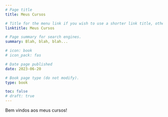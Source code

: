 ```yaml
---
# Page title
title: Meus Cursos

# Title for the menu link if you wish to use a shorter link title, otherwise remove this option.
linktitle: Meus Cursos

# Page summary for search engines.
summary: Blah, blah, blah...

# icon: book
# icon_pack: fas

# Date page published
date: 2023-06-20

# Book page type (do not modify).
type: book

toc: false
# draft: true
---
```



Bem vindos aos meus cursos!
